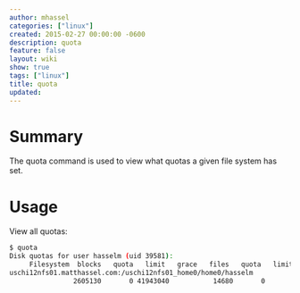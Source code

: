 ```yaml
---
author: mhassel
categories: ["linux"]
created: 2015-02-27 00:00:00 -0600
description: quota
feature: false
layout: wiki
show: true
tags: ["linux"]
title: quota
updated:
---
```

# Summary

The quota command is used to view what quotas a given file system has set.

# Usage

View all quotas:

```sh
$ quota
Disk quotas for user hasselm (uid 39581):
     Filesystem  blocks   quota   limit   grace   files   quota   limit   grace
uschi12nfs01.matthassel.com:/uschi12nfs01_home0/home0/hasselm
                2605130       0 41943040           14680       0       0
```
